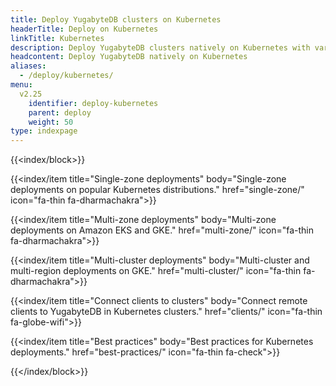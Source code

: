 ```yaml
---
title: Deploy YugabyteDB clusters on Kubernetes
headerTitle: Deploy on Kubernetes
linkTitle: Kubernetes
description: Deploy YugabyteDB clusters natively on Kubernetes with various providers
headcontent: Deploy YugabyteDB natively on Kubernetes
aliases:
  - /deploy/kubernetes/
menu:
  v2.25
    identifier: deploy-kubernetes
    parent: deploy
    weight: 50
type: indexpage
---
```


{{<index/block>}}

  {{<index/item
    title="Single-zone deployments"
    body="Single-zone deployments on popular Kubernetes distributions."
    href="single-zone/"
    icon="fa-thin fa-dharmachakra">}}

  {{<index/item
    title="Multi-zone deployments"
    body="Multi-zone deployments on Amazon EKS and GKE."
    href="multi-zone/"
    icon="fa-thin fa-dharmachakra">}}

  {{<index/item
    title="Multi-cluster deployments"
    body="Multi-cluster and multi-region deployments on GKE."
    href="multi-cluster/"
    icon="fa-thin fa-dharmachakra">}}

  {{<index/item
    title="Connect clients to clusters"
    body="Connect remote clients to YugabyteDB in Kubernetes clusters."
    href="clients/"
    icon="fa-thin fa-globe-wifi">}}

  {{<index/item
    title="Best practices"
    body="Best practices for Kubernetes deployments."
    href="best-practices/"
    icon="fa-thin fa-check">}}

{{</index/block>}}
